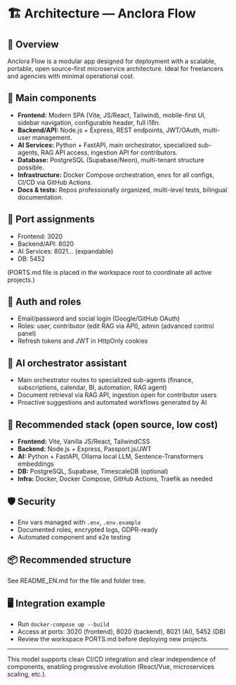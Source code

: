 # 🏗️ Architecture — Anclora Flow

## 🔹 Overview

Anclora Flow is a modular app designed for deployment with a scalable, portable, open source-first microservice architecture. Ideal for freelancers and agencies with minimal operational cost.

## 🚦 Main components

- **Frontend:** Modern SPA (Vite, JS/React, Tailwind), mobile-first UI, sidebar navigation, configurable header, full i18n.
- **Backend/API:** Node.js + Express, REST endpoints, JWT/OAuth, multi-user management.
- **AI Services:** Python + FastAPI, main orchestrator, specialized sub-agents, RAG API access, ingestion API for contributors.
- **Database:** PostgreSQL (Supabase/Neon), multi-tenant structure possible.
- **Infrastructure:** Docker Compose orchestration, envs for all configs, CI/CD via GitHub Actions.
- **Docs & tests:** Repos professionally organized, multi-level tests, bilingual documentation.

## 🔹 Port assignments

- Frontend: 3020
- Backend/API: 8020
- AI Services: 8021... (expandable)
- DB: 5452

(PORTS.md file is placed in the workspace root to coordinate all active projects.)

## 🔹 Auth and roles

- Email/password and social login (Google/GitHub OAuth)
- Roles: user, contributor (edit RAG via API), admin (advanced control panel)
- Refresh tokens and JWT in HttpOnly cookies

## 🔹 AI orchestrator assistant

- Main orchestrator routes to specialized sub-agents (finance, subscriptions, calendar, BI, automation, RAG agent)
- Document retrieval via RAG API, ingestion open for contributor users
- Proactive suggestions and automated workflows generated by AI

## 🔹 Recommended stack (open source, low cost)

- **Frontend:** Vite, Vanilla JS/React, TailwindCSS
- **Backend:** Node.js + Express, Passport.js/JWT
- **AI:** Python + FastAPI, Ollama local LLM, Sentence-Transformers embeddings
- **DB:** PostgreSQL, Supabase, TimescaleDB (optional)
- **Infra:** Docker, Docker Compose, GitHub Actions, Traefik as needed

## 🛡️ Security

- Env vars managed with `.env`, `.env.example`
- Documented roles, encrypted logs, GDPR-ready
- Automated component and e2e testing

## 📦 Recommended structure

See README_EN.md for the file and folder tree.

## 🖥️ Integration example

- Run `docker-compose up --build`
- Access at ports: 3020 (frontend), 8020 (backend), 8021 (AI), 5452 (DB)
- Review the workspace PORTS.md before deploying new projects.

---

This model supports clean CI/CD integration and clear independence of components, enabling progressive evolution (React/Vue, microservices scaling, etc.).
